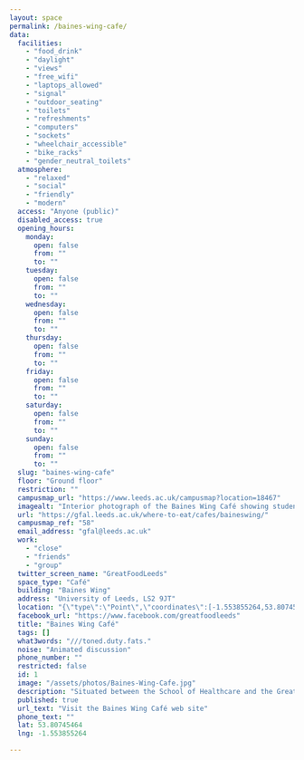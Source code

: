 ```yaml
---
layout: space
permalink: /baines-wing-cafe/
data:
  facilities:
    - "food_drink"
    - "daylight"
    - "views"
    - "free_wifi"
    - "laptops_allowed"
    - "signal"
    - "outdoor_seating"
    - "toilets"
    - "refreshments"
    - "computers"
    - "sockets"
    - "wheelchair_accessible"
    - "bike_racks"
    - "gender_neutral_toilets"
  atmosphere:
    - "relaxed"
    - "social"
    - "friendly"
    - "modern"
  access: "Anyone (public)"
  disabled_access: true
  opening_hours:
    monday:
      open: false
      from: ""
      to: ""
    tuesday:
      open: false
      from: ""
      to: ""
    wednesday:
      open: false
      from: ""
      to: ""
    thursday:
      open: false
      from: ""
      to: ""
    friday:
      open: false
      from: ""
      to: ""
    saturday:
      open: false
      from: ""
      to: ""
    sunday:
      open: false
      from: ""
      to: ""
  slug: "baines-wing-cafe"
  floor: "Ground floor"
  restriction: ""
  campusmap_url: "https://www.leeds.ac.uk/campusmap?location=18467"
  imagealt: "Interior photograph of the Baines Wing Café showing students seated at a round table in front of the serving area and chiller cabinets"
  url: "https://gfal.leeds.ac.uk/where-to-eat/cafes/baineswing/"
  campusmap_ref: "58"
  email_address: "gfal@leeds.ac.uk"
  work:
    - "close"
    - "friends"
    - "group"
  twitter_screen_name: "GreatFoodLeeds"
  space_type: "Café"
  building: "Baines Wing"
  address: "University of Leeds, LS2 9JT"
  location: "{\"type\":\"Point\",\"coordinates\":[-1.553855264,53.80745464]}"
  facebook_url: "https://www.facebook.com/greatfoodleeds"
  title: "Baines Wing Café"
  tags: []
  what3words: "///toned.duty.fats."
  noise: "Animated discussion"
  phone_number: ""
  restricted: false
  id: 1
  image: "/assets/photos/Baines-Wing-Cafe.jpg"
  description: "Situated between the School of Healthcare and the Great Hall, Baines Wing Café has a large seating area including its own secluded courtyard which is perfect to enjoy the sunny weather.\n\nMixture of group seating around tables, sofas and some high level desking with 6 workstations."
  published: true
  url_text: "Visit the Baines Wing Café web site"
  phone_text: ""
  lat: 53.80745464
  lng: -1.553855264

---
```

